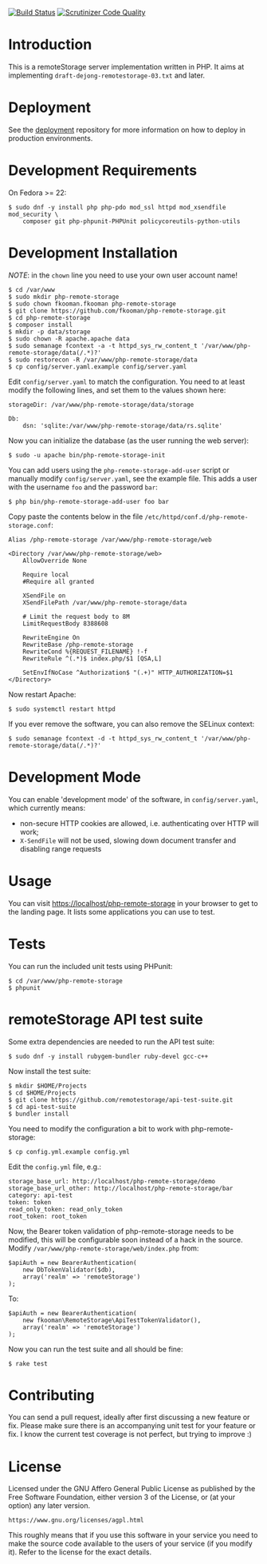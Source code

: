 [![Build Status](https://travis-ci.org/fkooman/php-remote-storage.png?branch=master)](https://travis-ci.org/fkooman/php-remote-storage)
[![Scrutinizer Code Quality](https://scrutinizer-ci.com/g/fkooman/php-remote-storage/badges/quality-score.png?b=master)](https://scrutinizer-ci.com/g/fkooman/php-remote-storage/?branch=master)

# Introduction
This is a remoteStorage server implementation written in PHP. It aims at 
implementing `draft-dejong-remotestorage-03.txt` and later.

# Deployment
See the [deployment](https://github.com/fkooman/php-remote-storage-deployment) 
repository for more information on how to deploy in production environments.

# Development Requirements
On Fedora >= 22:

    $ sudo dnf -y install php php-pdo mod_ssl httpd mod_xsendfile mod_security \
        composer git php-phpunit-PHPUnit policycoreutils-python-utils

# Development Installation
*NOTE*: in the `chown` line you need to use your own user account name!

    $ cd /var/www
    $ sudo mkdir php-remote-storage
    $ sudo chown fkooman.fkooman php-remote-storage
    $ git clone https://github.com/fkooman/php-remote-storage.git
    $ cd php-remote-storage
    $ composer install
    $ mkdir -p data/storage
    $ sudo chown -R apache.apache data
    $ sudo semanage fcontext -a -t httpd_sys_rw_content_t '/var/www/php-remote-storage/data(/.*)?'
    $ sudo restorecon -R /var/www/php-remote-storage/data
    $ cp config/server.yaml.example config/server.yaml

Edit `config/server.yaml` to match the configuration. You need to at least 
modify the following lines, and set them to the values shown here:

    storageDir: /var/www/php-remote-storage/data/storage
   
    Db:
        dsn: 'sqlite:/var/www/php-remote-storage/data/rs.sqlite'

Now you can initialize the database (as the user running the web server):

    $ sudo -u apache bin/php-remote-storage-init

You can add users using the `php-remote-storage-add-user` script or manually
modify `config/server.yaml`, see the example file. This adds a user with 
the username `foo` and the password `bar`:

    $ php bin/php-remote-storage-add-user foo bar

Copy paste the contents below in the file 
`/etc/httpd/conf.d/php-remote-storage.conf`:

    Alias /php-remote-storage /var/www/php-remote-storage/web

    <Directory /var/www/php-remote-storage/web>
        AllowOverride None

        Require local
        #Require all granted

        XSendFile on
        XSendFilePath /var/www/php-remote-storage/data

        # Limit the request body to 8M
        LimitRequestBody 8388608

        RewriteEngine On
        RewriteBase /php-remote-storage
        RewriteCond %{REQUEST_FILENAME} !-f
        RewriteRule ^(.*)$ index.php/$1 [QSA,L]

        SetEnvIfNoCase ^Authorization$ "(.+)" HTTP_AUTHORIZATION=$1
    </Directory>

Now restart Apache:

    $ sudo systemctl restart httpd

If you ever remove the software, you can also remove the SELinux context:

    $ sudo semanage fcontext -d -t httpd_sys_rw_content_t '/var/www/php-remote-storage/data(/.*)?'

# Development Mode
You can enable 'development mode' of the software, in `config/server.yaml`, 
which currently means:

* non-secure HTTP cookies are allowed, i.e. authenticating over HTTP will 
  work;
* `X-SendFile` will not be used, slowing down document transfer and disabling 
  range requests

# Usage
You can visit [https://localhost/php-remote-storage](https://localhost/php-remote-storage) 
in your browser to get to the landing page. It lists some applications you can 
use to test.

# Tests
You can run the included unit tests using PHPunit:

    $ cd /var/www/php-remote-storage
    $ phpunit

# remoteStorage API test suite

Some extra dependencies are needed to run the API test suite:

    $ sudo dnf -y install rubygem-bundler ruby-devel gcc-c++

Now install the test suite:

    $ mkdir $HOME/Projects
    $ cd $HOME/Projects
    $ git clone https://github.com/remotestorage/api-test-suite.git
    $ cd api-test-suite
    $ bundler install

You need to modify the configuration a bit to work with php-remote-storage:

    $ cp config.yml.example config.yml

Edit the `config.yml` file, e.g.:

    storage_base_url: http://localhost/php-remote-storage/demo
    storage_base_url_other: http://localhost/php-remote-storage/bar
    category: api-test
    token: token
    read_only_token: read_only_token
    root_token: root_token

Now, the Bearer token validation of php-remote-storage needs to be modified,
this will be configurable soon instead of a hack in the source. Modify
`/var/www/php-remote-storage/web/index.php` from:

    $apiAuth = new BearerAuthentication(
        new DbTokenValidator($db),
        array('realm' => 'remoteStorage')
    );

To:

    $apiAuth = new BearerAuthentication(
        new fkooman\RemoteStorage\ApiTestTokenValidator(),
        array('realm' => 'remoteStorage')
    );

Now you can run the test suite and all should be fine:

    $ rake test

# Contributing
You can send a pull request, ideally after first discussing a new feature or
fix. Please make sure there is an accompanying unit test for your feature or 
fix. I know the current test coverage is not perfect, but trying to improve :)

# License
Licensed under the GNU Affero General Public License as published by the Free
Software Foundation, either version 3 of the License, or (at your option) any
later version.

    https://www.gnu.org/licenses/agpl.html

This roughly means that if you use this software in your service you need to
make the source code available to the users of your service (if you modify
it). Refer to the license for the exact details.
